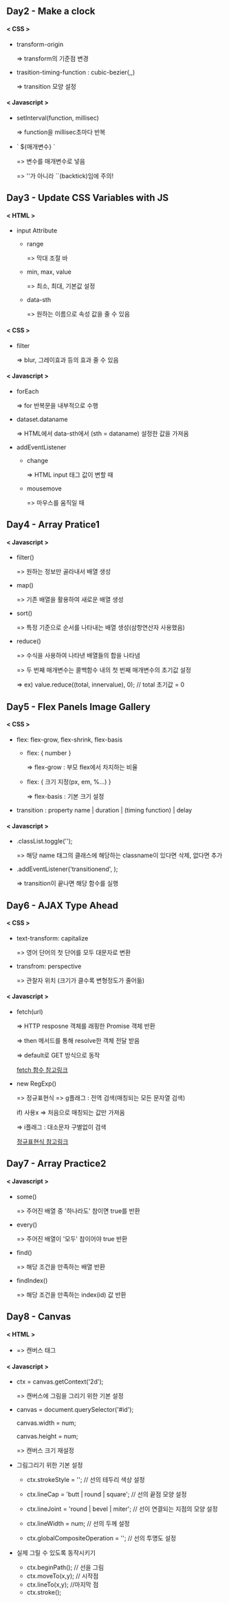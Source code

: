 ## Day2 - Make a clock
#### < CSS >
- transform-origin 

  => transform의 기준점 변경

- trasition-timing-function : cubic-bezier(,,) 

  => transition 모양 설정

#### < Javascript >
- setInterval(function, millisec)

  => function을 millisec초마다 반복

- \` ${매개변수} \`

  => 변수를 매개변수로 넣음

  => ''가 아니라 ``(backtick)임에 주의!

## Day3 - Update CSS Variables with JS
#### < HTML >
- input Attribute   
  + range

    => 막대 조절 바

  + min, max, value

    => 최소, 최대, 기본값 설정

  + data-sth

    => 원하는 이름으로 속성 값을 줄 수 있음

#### < CSS >
- filter

  => blur, 그레이효과 등의 효과 줄 수 있음

#### < Javascript >
- forEach 

  => for 반복문을 내부적으로 수행

- dataset.dataname

  => HTML에서 data-sth에서 (sth = dataname) 설정한 값을 가져옴

- addEventListener

  + change

    => HTML input 태그 값이 변할 때

  + mousemove

    => 마우스를 움직일 때

## Day4 - Array Pratice1
#### < Javascript >
- filter()

  => 원하는 정보만 골라내서 배열 생성

- map()

  => 기존 배열을 활용하여 새로운 배열 생성

- sort()

  => 특정 기준으로 순서를 나타내는 배열 생성(삼항연산자 사용했음)

- reduce()
  
  => 수식을 사용하여 나타낸 배열들의 합을 나타냄

  => 두 번째 매개변수는 콜백함수 내의 첫 번째 매개변수의 초기값 설정

    => ex) value.reduce((total, innervalue), 0); // total 초기값 = 0

## Day5 - Flex Panels Image Gallery
#### < CSS >
- flex: flex-grow, flex-shrink, flex-basis

  + flex: { number }

      => flex-grow : 부모 flex에서 차지하는 비율
  
  +   flex: { 크기 지정(px, em, %...) }

      => flex-basis : 기본 크기 설정

- transition : property name | duration | (timing function) | delay 

#### < Javascript >
- <name>.classList.toggle('<classname>');

  => 해당 name 태그의 클래스에 해당하는 classname이 있다면 삭제, 없다면 추가

- <name>.addEventListener('transitionend', <function>); 

  => transition이 끝나면 해당 함수를 실행

## Day6 - AJAX Type Ahead
#### < CSS >
- text-transform: capitalize

  => 영어 단어의 첫 단어를 모두 대문자로 변환

- transfrom: perspective

  => 관찰자 위치 (크기가 클수록 변형정도가 줄어듦)

#### < Javascript >
- fetch(url)

  => HTTP resposne 객체를 래핑한 Promise 객체 반환

  => then 메서드를 통해 resolve한 객체 전달 받음

  => default로 GET 방식으로 동작

  [fetch 함수 참고링크](https://velog.io/@eunjin/JavaScript-fetch-%ED%95%A8%EC%88%98-%EC%93%B0%EB%8A%94-%EB%B2%95-fetch-%ED%95%A8%EC%88%98%EB%A1%9C-HTTP-%EC%9A%94%EC%B2%AD%ED%95%98%EB%8A%94-%EB%B2%95)

- new RegExp()

  => 정규표현식
  => g플래그 : 전역 검색(매칭되는 모든 문자열 검색)
  
    if) 사용x => 처음으로 매칭되는 값만 가져옴

  => i플래그 : 대소문자 구별없이 검색

  [정규표현식 참고링크](https://beomy.tistory.com/21)

## Day7 - Array Practice2
#### < Javascript >
- some()

  => 주어진 배열 중 '하나라도' 참이면 true를 반환

- every()

  => 주어진 배열이 '모두' 참이어야 true 반환

- find()

  => 해당 조건을 만족하는 배열 반환

- findIndex()

  => 해당 조건을 만족하는 index(id) 값 반환

## Day8 - Canvas
#### < HTML >
- <canvas></canvas>
  
  => 캔버스 태그

#### < Javascript >
- ctx = canvas.getContext('2d');

  => 캔버스에 그림을 그리기 위한 기본 설정

- canvas = document.querySelector('#id');

  canvas.width = num;

  canvas.height = num;

  => 캔버스 크기 재설정

- 그림그리기 위한 기본 설정

  + ctx.strokeStyle = '<color>'; // 선의 테두리 색상 설정
  
  + ctx.lineCap = 'butt | round | square'; // 선의 끝점 모양 설정
  
  + ctx.lineJoint = 'round | bevel | miter'; // 선이 연결되는 지점의 모양 설정
  
  + ctx.lineWidth = num; // 선의 두께 설정
  
  + ctx.globalCompositeOperation = '<options>'; // 선의 투명도 설정
  
  
- 실제 그릴 수 있도록 동작시키기

  + ctx.beginPath(); // 선을 그림
  + ctx.moveTo(x,y); // 시작점
  + ctx.lineTo(x,y); //마지막 점
  + ctx.stroke(); 


